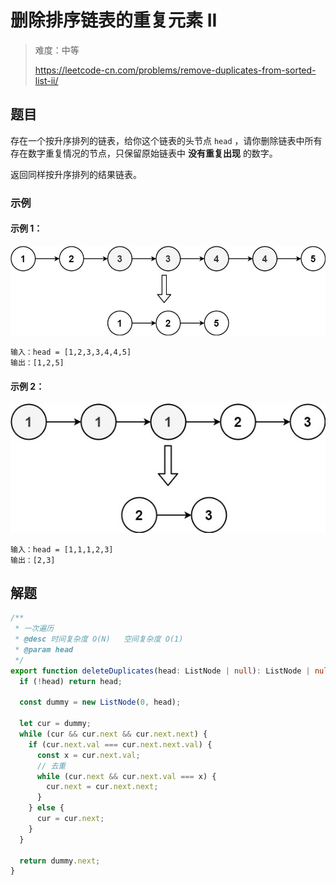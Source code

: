 # 删除排序链表的重复元素 II

> 难度：中等
>
> https://leetcode-cn.com/problems/remove-duplicates-from-sorted-list-ii/

 ## 题目

存在一个按升序排列的链表，给你这个链表的头节点 `head` ，请你删除链表中所有存在数字重复情况的节点，只保留原始链表中 **没有重复出现** 的数字。

返回同样按升序排列的结果链表。

### 示例

#### 示例 1：
![](../../assets/images/problemset/remove-duplicates-from-sorted-list-ii-1.jpg)

```
输入：head = [1,2,3,3,4,4,5]
输出：[1,2,5]
```

#### 示例 2：
![](../../assets/images/problemset/remove-duplicates-from-sorted-list-ii-2.jpg)

```
输入：head = [1,1,1,2,3]
输出：[2,3]
```

## 解题

```typescript
/**
 * 一次遍历
 * @desc 时间复杂度 O(N)   空间复杂度 O(1)
 * @param head
 */
export function deleteDuplicates(head: ListNode | null): ListNode | null {
  if (!head) return head;

  const dummy = new ListNode(0, head);

  let cur = dummy;
  while (cur && cur.next && cur.next.next) {
    if (cur.next.val === cur.next.next.val) {
      const x = cur.next.val;
      // 去重
      while (cur.next && cur.next.val === x) {
        cur.next = cur.next.next;
      }
    } else {
      cur = cur.next;
    }
  }

  return dummy.next;
}
```